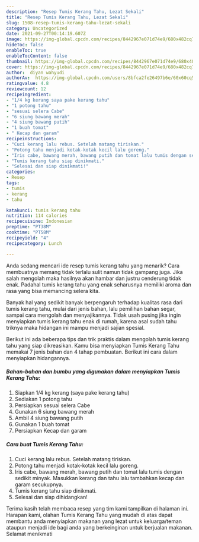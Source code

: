 ```yaml
---
description: "Resep Tumis Kerang Tahu, Lezat Sekali"
title: "Resep Tumis Kerang Tahu, Lezat Sekali"
slug: 1508-resep-tumis-kerang-tahu-lezat-sekali
category: Uncategorized
date: 2021-09-27T00:14:19.607Z
image: https://img-global.cpcdn.com/recipes/8442967e071d74e9/680x482cq70/tumis-kerang-tahu-foto-resep-utama.jpg
hideToc: false
enableToc: true
enableTocContent: false
thumbnail: https://img-global.cpcdn.com/recipes/8442967e071d74e9/680x482cq70/tumis-kerang-tahu-foto-resep-utama.jpg
cover: https://img-global.cpcdn.com/recipes/8442967e071d74e9/680x482cq70/tumis-kerang-tahu-foto-resep-utama.jpg
author:  diyan wahyudi
authorAv:  https://img-global.cpcdn.com/users/8bfca2fe26497b6e/60x60cq50/avatar.jpg
ratingvalue: 4.8
reviewcount: 12
recipeingredient:
- "1/4 kg kerang saya pake kerang tahu"
- "1 potong tahu"
- "sesuai selera Cabe"
- "6 siung bawang merah"
- "4 siung bawang putih"
- "1 buah tomat"
- " Kecap dan garam"
recipeinstructions:
- "Cuci kerang lalu rebus. Setelah matang tiriskan."
- "Potong tahu menjadi kotak-kotak kecil lalu goreng."
- "Iris cabe, bawang merah, bawang putih dan tomat lalu tumis dengan sedikit minyak. Masukkan kerang dan tahu lalu tambahkan kecap dan garam secukupnya."
- "Tumis kerang tahu siap dinikmati."
- "Selesai dan siap dinikmati!"
categories:
- Resep
tags:
- tumis
- kerang
- tahu

katakunci: tumis kerang tahu 
nutrition: 114 calories
recipecuisine: Indonesian
preptime: "PT38M"
cooktime: "PT58M"
recipeyield: "4"
recipecategory: Lunch

---
```



Anda sedang mencari ide resep tumis kerang tahu yang menarik? Cara membuatnya memang tidak terlalu sulit namun tidak gampang juga. Jika salah mengolah maka hasilnya akan hambar dan justru cenderung tidak enak. Padahal tumis kerang tahu yang enak seharusnya memiliki aroma dan rasa yang bisa memancing selera kita.


Banyak hal yang sedikit banyak berpengaruh terhadap kualitas rasa dari tumis kerang tahu, mulai dari jenis bahan, lalu pemilihan bahan segar, sampai cara mengolah dan menyajikannya. Tidak usah pusing jika ingin menyiapkan tumis kerang tahu enak di rumah, karena asal sudah tahu triknya maka hidangan ini mampu menjadi sajian spesial.




Berikut ini ada beberapa tips dan trik praktis dalam mengolah tumis kerang tahu yang siap dikreasikan. Kamu bisa menyiapkan Tumis Kerang Tahu memakai 7 jenis bahan dan 4 tahap pembuatan. Berikut ini cara dalam menyiapkan hidangannya.

<!--inarticleads1-->

##### Bahan-bahan dan bumbu yang digunakan dalam menyiapkan Tumis Kerang Tahu:

1. Siapkan 1/4 kg kerang (saya pake kerang tahu)
1. Sediakan 1 potong tahu
1. Persiapkan sesuai selera Cabe
1. Gunakan 6 siung bawang merah
1. Ambil 4 siung bawang putih
1. Gunakan 1 buah tomat
1. Persiapkan  Kecap dan garam




<!--inarticleads2-->

##### Cara buat Tumis Kerang Tahu:

1. Cuci kerang lalu rebus. Setelah matang tiriskan.
1. Potong tahu menjadi kotak-kotak kecil lalu goreng.
1. Iris cabe, bawang merah, bawang putih dan tomat lalu tumis dengan sedikit minyak. Masukkan kerang dan tahu lalu tambahkan kecap dan garam secukupnya.
1. Tumis kerang tahu siap dinikmati.
1. Selesai dan siap dihidangkan!



Terima kasih telah membaca resep yang tim kami tampilkan di halaman ini. Harapan kami, olahan Tumis Kerang Tahu yang mudah di atas dapat membantu anda menyiapkan makanan yang lezat untuk keluarga/teman ataupun menjadi ide bagi anda yang berkeinginan untuk berjualan makanan. Selamat menikmati
